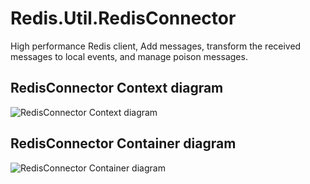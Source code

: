 # Redis.Util.RedisConnector
High performance Redis client, Add messages, transform the received messages to local events, and manage poison messages.

## RedisConnector Context diagram
![RedisConnector Context diagram](https://user-images.githubusercontent.com/43896049/150760902-8b84bf13-8ca8-4de2-b20e-f215f4fadc45.jpg)


## RedisConnector Container diagram
![RedisConnector Container diagram](https://user-images.githubusercontent.com/43896049/150774685-69a0e026-738f-453e-a5d4-3f075f027a40.jpg)

